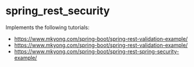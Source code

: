 # spring_rest_security

Implements the following tutorials:
- https://www.mkyong.com/spring-boot/spring-rest-validation-example/
- https://www.mkyong.com/spring-boot/spring-rest-validation-example/
- https://www.mkyong.com/spring-boot/spring-rest-spring-security-example/